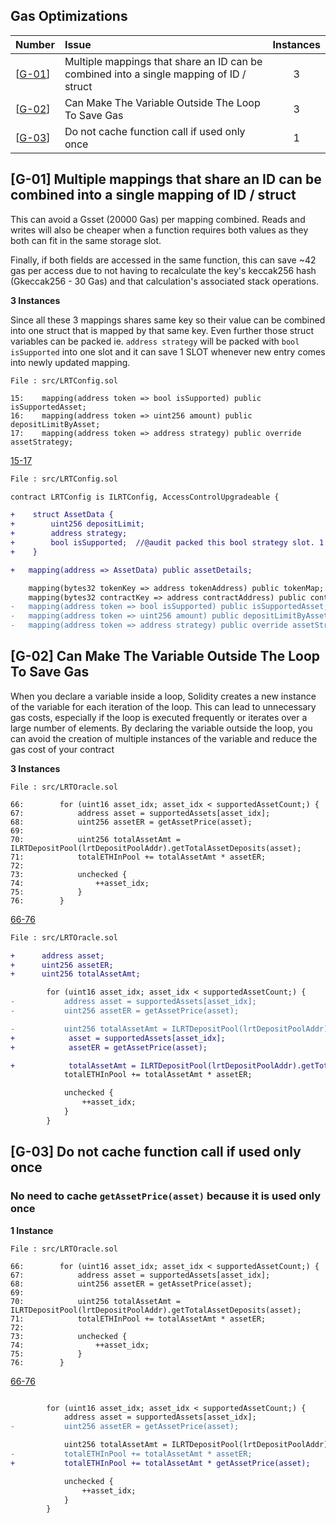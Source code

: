## Gas Optimizations

| Number                                                                                                 | Issue                                                                                   | Instances |
| ------------------------------------------------------------------------------------------------------ | :-------------------------------------------------------------------------------------- | :-------: |
| [[G-01](#g-01-multiple-mappings-that-share-an-id-can-be-combined-into-a-single-mapping-of-id--struct)] | Multiple mappings that share an ID can be combined into a single mapping of ID / struct |     3     |
| [[G-02](#g-02-can-make-the-variable-outside-the-loop-to-save-gas)]                                     | Can Make The Variable Outside The Loop To Save Gas                                      |     3     |
| [[G-03](#g-03-do-not-cache-function-call-if-used-only-once)]                                           | Do not cache function call if used only once                                            |     1     |

## [G-01] Multiple mappings that share an ID can be combined into a single mapping of ID / struct

This can avoid a Gsset (20000 Gas) per mapping combined. Reads and writes will also be cheaper when a function requires both values as they both can fit in the same storage slot.

Finally, if both fields are accessed in the same function, this can save ~42 gas per access due to not having to recalculate the key's keccak256 hash (Gkeccak256 - 30 Gas) and that calculation's associated stack operations.

**3 Instances**

Since all these 3 mappings shares same key so their value can be combined into one struct that is mapped by that same key. Even further those struct variables can be packed ie. `address strategy` will be packed with `bool isSupported` into one slot and it can save 1 SLOT whenever new entry comes into newly updated mapping.

```solidity
File : src/LRTConfig.sol

15:    mapping(address token => bool isSupported) public isSupportedAsset;
16:    mapping(address token => uint256 amount) public depositLimitByAsset;
17:    mapping(address token => address strategy) public override assetStrategy;

```

[15-17](https://github.com/code-423n4/2023-11-kelp/blob/main/src/LRTConfig.sol#L15C4-L17C78)

```diff
File : src/LRTConfig.sol

contract LRTConfig is ILRTConfig, AccessControlUpgradeable {

+    struct AssetData {
+        uint256 depositLimit;
+        address strategy;
+        bool isSupported;  //@audit packed this bool strategy slot. 1 SLOT saved.
+    }

+   mapping(address => AssetData) public assetDetails;

    mapping(bytes32 tokenKey => address tokenAddress) public tokenMap;
    mapping(bytes32 contractKey => address contractAddress) public contractMap;
-   mapping(address token => bool isSupported) public isSupportedAsset;
-   mapping(address token => uint256 amount) public depositLimitByAsset;
-   mapping(address token => address strategy) public override assetStrategy;


```

## [G-02] Can Make The Variable Outside The Loop To Save Gas

When you declare a variable inside a loop, Solidity creates a new instance of the variable for each iteration of the loop. This can lead to unnecessary gas costs, especially if the loop is executed frequently or iterates over a large number of elements. By declaring the variable outside the loop, you can avoid the creation of multiple instances of the variable and reduce the gas cost of your contract

**3 Instances**

```solidity
File : src/LRTOracle.sol

66:        for (uint16 asset_idx; asset_idx < supportedAssetCount;) {
67:            address asset = supportedAssets[asset_idx];
68:            uint256 assetER = getAssetPrice(asset);
69:
70:            uint256 totalAssetAmt = ILRTDepositPool(lrtDepositPoolAddr).getTotalAssetDeposits(asset);
71:            totalETHInPool += totalAssetAmt * assetER;
72:
73:            unchecked {
74:                ++asset_idx;
75:            }
76:        }

```

[66-76](https://github.com/code-423n4/2023-11-kelp/blob/main/src/LRTOracle.sol#L66C1-L76C10)

```diff
File : src/LRTOracle.sol

+      address asset;
+      uint256 assetER;
+      uint256 totalAssetAmt;

        for (uint16 asset_idx; asset_idx < supportedAssetCount;) {
-           address asset = supportedAssets[asset_idx];
-           uint256 assetER = getAssetPrice(asset);

-           uint256 totalAssetAmt = ILRTDepositPool(lrtDepositPoolAddr).getTotalAssetDeposits(asset);
+            asset = supportedAssets[asset_idx];
+            assetER = getAssetPrice(asset);

+            totalAssetAmt = ILRTDepositPool(lrtDepositPoolAddr).getTotalAssetDeposits(asset);
            totalETHInPool += totalAssetAmt * assetER;

            unchecked {
                ++asset_idx;
            }
        }

```

## [G-03] Do not cache function call if used only once

### No need to cache `getAssetPrice(asset)` because it is used only once

**1 Instance**

```solidity
File : src/LRTOracle.sol

66:        for (uint16 asset_idx; asset_idx < supportedAssetCount;) {
67:            address asset = supportedAssets[asset_idx];
68:            uint256 assetER = getAssetPrice(asset);
69:
70:            uint256 totalAssetAmt = ILRTDepositPool(lrtDepositPoolAddr).getTotalAssetDeposits(asset);
71:            totalETHInPool += totalAssetAmt * assetER;
72:
73:            unchecked {
74:                ++asset_idx;
75:            }
76:        }

```

[66-76](https://github.com/code-423n4/2023-11-kelp/blob/main/src/LRTOracle.sol#L66C1-L76C10)

```diff

        for (uint16 asset_idx; asset_idx < supportedAssetCount;) {
            address asset = supportedAssets[asset_idx];
-           uint256 assetER = getAssetPrice(asset);

            uint256 totalAssetAmt = ILRTDepositPool(lrtDepositPoolAddr).getTotalAssetDeposits(asset);
-           totalETHInPool += totalAssetAmt * assetER;
+           totalETHInPool += totalAssetAmt * getAssetPrice(asset);

            unchecked {
                ++asset_idx;
            }
        }
```
